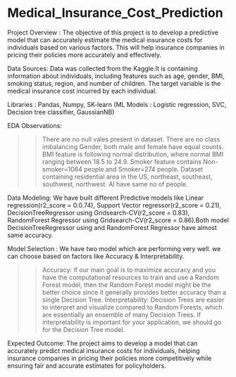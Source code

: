# Medical_Insurance_Cost_Prediction

Project Overview : The objective of this project is to develop a predictive model that can accurately estimate the medical insurance costs for individuals based on various factors. This will help insurance companies in pricing their policies more accurately and effectively.

Data Sources: Data was collected from the Kaggle.It is containing information about individuals, including features such as age, gender, BMI, smoking status, region, and number of children. The target variable is the medical insurance cost incurred by each individual.

Libraries : Pandas, Numpy, SK-learn (ML Models : Logistic regression, SVC, Decision tree classifier, GaussianNB)

EDA Observations:
>>There are no null vales present in dataset.
>>There are no class imbalancing Gender, both male and female have equal counts.
>>BMI feature is following normal distribution, where normal BMI ranging between 18.5 to 24.9.
>>Smoker feature contains Non-smoker=1064 people and Smoker=274 people.
>>Dataset containing residential area in the US, northeast, southeast, southwest, northwest. Al have same no of people.

Data Modeling: We have built different Predictive models like Linear regression(r2_score = 0.0.74), Support Vector regressor(r2_score = 0.21), DecisionTreeRegressor using Gridsearch-CV(r2_score = 0.83), RandomForest Regressor using Gridsearch-CV(r2_score = 0.86).Both model DecisionTreeRegressor using and RandomForest Regressor have almost same accuracy.

Model Selection : We have two model which are performing very well. we can choose based on factors like Accuracy & Interpretability.

>>Accuracy: If our main goal is to maximize accuracy and you have the computational resources to train and use a Random Forest model, then the Random Forest model might be the better choice since it generally provides better accuracy than a single Decision Tree.
>>Interpretability: Decision Trees are easier to interpret and visualize compared to Random Forests, which are essentially an ensemble of many Decision Trees. If interpretability is important for your application, we should go for the Decision Tree model.

Expected Outcome:
The project aims to develop a model that can accurately predict medical insurance costs for individuals, helping insurance companies in pricing their policies more competitively while ensuring fair and accurate estimates for policyholders.

